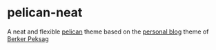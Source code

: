 pelican-neat
============

A neat and flexible [pelican](http://docs.getpelican.com) theme based
on the [personal blog](https://github.com/berkerpeksag/berkerpeksag) 
theme of [Berker Peksag](http://twitter.com/berkerpeksag)
